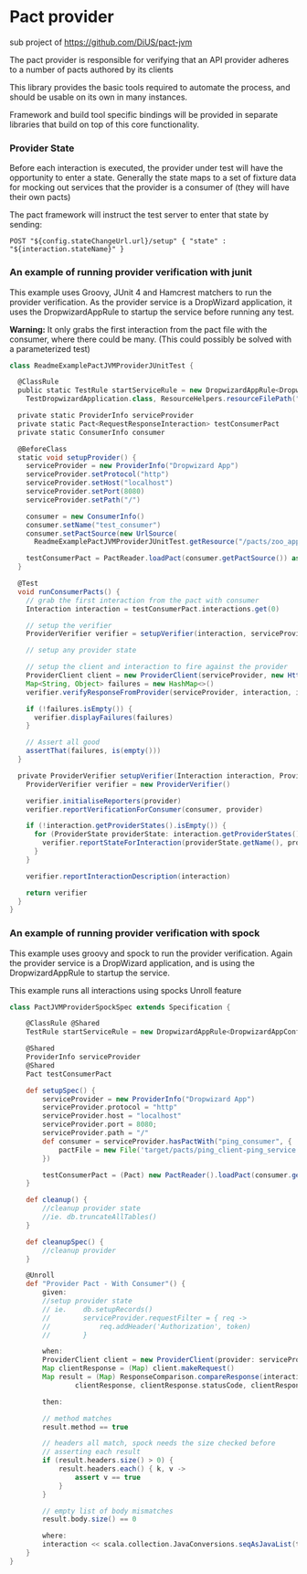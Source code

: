 Pact provider
=============

sub project of https://github.com/DiUS/pact-jvm

The pact provider is responsible for verifying that an API provider adheres to a number of pacts authored by its clients

This library provides the basic tools required to automate the process, and should be usable on its own in many instances.

Framework and build tool specific bindings will be provided in separate libraries that build on top of this core functionality.

### Provider State

Before each interaction is executed, the provider under test will have the opportunity to enter a state.
Generally the state maps to a set of fixture data for mocking out services that the provider is a consumer of (they will have their own pacts)

The pact framework will instruct the test server to enter that state by sending:

    POST "${config.stateChangeUrl.url}/setup" { "state" : "${interaction.stateName}" }


### An example of running provider verification with junit

This example uses Groovy, JUnit 4 and Hamcrest matchers to run the provider verification. 
As the provider service is a DropWizard application, it uses the DropwizardAppRule to startup the service before running any test.

**Warning:** It only grabs the first interaction from the pact file with the consumer, where there could be many. (This could possibly be solved with a parameterized test)

```groovy
class ReadmeExamplePactJVMProviderJUnitTest {

  @ClassRule
  public static TestRule startServiceRule = new DropwizardAppRule<DropwizardConfiguration>(
    TestDropwizardApplication.class, ResourceHelpers.resourceFilePath("dropwizard/test-config.yaml"))

  private static ProviderInfo serviceProvider
  private static Pact<RequestResponseInteraction> testConsumerPact
  private static ConsumerInfo consumer

  @BeforeClass
  static void setupProvider() {
    serviceProvider = new ProviderInfo("Dropwizard App")
    serviceProvider.setProtocol("http")
    serviceProvider.setHost("localhost")
    serviceProvider.setPort(8080)
    serviceProvider.setPath("/")

    consumer = new ConsumerInfo()
    consumer.setName("test_consumer")
    consumer.setPactSource(new UrlSource(
      ReadmeExamplePactJVMProviderJUnitTest.getResource("/pacts/zoo_app-animal_service.json").toString()))

    testConsumerPact = PactReader.loadPact(consumer.getPactSource()) as Pact<RequestResponseInteraction>
  }

  @Test
  void runConsumerPacts() {
    // grab the first interaction from the pact with consumer
    Interaction interaction = testConsumerPact.interactions.get(0)

    // setup the verifier
    ProviderVerifier verifier = setupVerifier(interaction, serviceProvider, consumer)

    // setup any provider state

    // setup the client and interaction to fire against the provider
    ProviderClient client = new ProviderClient(serviceProvider, new HttpClientFactory())
    Map<String, Object> failures = new HashMap<>()
    verifier.verifyResponseFromProvider(serviceProvider, interaction, interaction.getDescription(), failures, client)

    if (!failures.isEmpty()) {
      verifier.displayFailures(failures)
    }

    // Assert all good
    assertThat(failures, is(empty()))
  }

  private ProviderVerifier setupVerifier(Interaction interaction, ProviderInfo provider, ConsumerInfo consumer) {
    ProviderVerifier verifier = new ProviderVerifier()

    verifier.initialiseReporters(provider)
    verifier.reportVerificationForConsumer(consumer, provider)

    if (!interaction.getProviderStates().isEmpty()) {
      for (ProviderState providerState: interaction.getProviderStates()) {
        verifier.reportStateForInteraction(providerState.getName(), provider, consumer, true)
      }
    }

    verifier.reportInteractionDescription(interaction)

    return verifier
  }
}
```
    
### An example of running provider verification with spock

This example uses groovy and spock to run the provider verification. 
Again the provider service is a DropWizard application, and is using the DropwizardAppRule to startup the service.

This example runs all interactions using spocks Unroll feature

```groovy
class PactJVMProviderSpockSpec extends Specification {

    @ClassRule @Shared
    TestRule startServiceRule = new DropwizardAppRule<DropwizardAppConfig>(DropwizardApp.class, "config.yml");

    @Shared
    ProviderInfo serviceProvider
    @Shared
    Pact testConsumerPact

    def setupSpec() {
        serviceProvider = new ProviderInfo("Dropwizard App")
        serviceProvider.protocol = "http"
        serviceProvider.host = "localhost"
        serviceProvider.port = 8080;
        serviceProvider.path = "/"
        def consumer = serviceProvider.hasPactWith("ping_consumer", {
            pactFile = new File('target/pacts/ping_client-ping_service.json')
        })

        testConsumerPact = (Pact) new PactReader().loadPact(consumer.getPactFile());
    }

    def cleanup() {
        //cleanup provider state
        //ie. db.truncateAllTables()
    }

    def cleanupSpec() {
        //cleanup provider
    }

    @Unroll
    def "Provider Pact - With Consumer"() {
        given:
        //setup provider state
        // ie.    db.setupRecords()
        //        serviceProvider.requestFilter = { req ->
        //            req.addHeader('Authorization', token)
        //        }

        when:
        ProviderClient client = new ProviderClient(provider: serviceProvider, request: interaction.request())
        Map clientResponse = (Map) client.makeRequest()
        Map result = (Map) ResponseComparison.compareResponse(interaction.response(),
                clientResponse, clientResponse.statusCode, clientResponse.headers, clientResponse.data)

        then:

        // method matches
        result.method == true

        // headers all match, spock needs the size checked before
        // asserting each result
        if (result.headers.size() > 0) {
            result.headers.each() { k, v ->
                assert v == true
            }
        }

        // empty list of body mismatches
        result.body.size() == 0

        where:
        interaction << scala.collection.JavaConversions.seqAsJavaList(testConsumerPact.interactions())
    }
}
```
    
